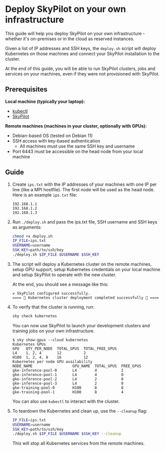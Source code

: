 # Deploy SkyPilot on your own infrastructure

This guide will help you deploy SkyPilot on your own infrastructure - whether it's on-premises or in the cloud as reserved instances.

Given a list of IP addresses and SSH keys, the `deploy.sh` script will deploy Kubernetes on those machines and 
connect your SkyPilot installation to the cluster.

At the end of this guide, you will be able to run SkyPilot clusters, jobs and services on your machines, even if they were not provisioned with SkyPilot.

## Prerequisites
**Local machine (typically your laptop):**
* [kubectl](https://kubernetes.io/docs/tasks/tools/install-kubectl/)
* [SkyPilot](https://skypilot.readthedocs.io/en/latest/getting-started/installation.html)

**Remote machines (machines in your cluster, optionally with GPUs):**
* Debian-based OS (tested on Debian 11)
* SSH access with key-based authentication
  * All machines must use the same SSH key and username 
* Port 6443 must be accessible on the head node from your local machine

## Guide

1. Create `ips.txt` with the IP addresses of your machines with one IP per line (like a MPI hostfile). 
The first node will be used as the head node. Here is an example `ips.txt` file:

    ```
    192.168.1.1
    192.168.1.2
    192.168.1.3
    ```

2. Run `./deploy.sh` and pass the ips.txt file, SSH username and SSH keys as arguments:

    ```bash
    chmod +x deploy.sh
    IP_FILE=ips.txt
    USERNAME=username
    SSH_KEY=path/to/ssh/key
    ./deploy.sh $IP_FILE $USERNAME $SSH_KEY
    ```

3. The script will deploy a Kubernetes cluster on the remote machines, setup GPU support, setup Kubernetes credentials on your local machine and setup SkyPilot to operate with the new cluster.

   At the end, you should see a message like this:

    ```
    ✔ SkyPilot configured successfully.
    ==== 🎉 Kubernetes cluster deployment completed successfully 🎉 ====
    ```

4. To verify that the cluster is running, run:

    ```bash
    sky check kubernetes
    ```
   
    You can now use SkyPilot to launch your development clusters and training jobs on your own infrastructure.

    ```console
    $ sky show-gpus --cloud kubernetes
    Kubernetes GPUs
    GPU   QTY_PER_NODE  TOTAL_GPUS  TOTAL_FREE_GPUS
    L4    1, 2, 4       12          2
    H100  1, 2, 4, 8    16          12
    Kubernetes per node GPU availability
    NODE_NAME                  GPU_NAME  TOTAL_GPUS  FREE_GPUS
    gke-inference-pool-0       L4        4           2
    gke-inference-pool-1       L4        4           0
    gke-inference-pool-2       L4        2           0
    gke-inference-pool-3       L4        2           0
    gke-training-pool-0        H100      8           8
    gke-training-pool-1        H100      8           4
    ```
   
    You can also use `kubectl` to interact with the cluster.

5. To teardown the Kubernetes and clean up, use the `--cleanup` flag:

    ```bash
    IP_FILE=ips.txt
    USERNAME=username
    SSH_KEY=path/to/ssh/key
    ./deploy.sh $IP_FILE $USERNAME $SSH_KEY --cleanup
    ```
   
    This will stop all Kubernetes services from the remote machines.